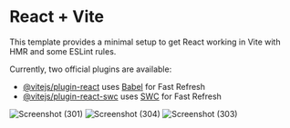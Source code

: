 # React + Vite

This template provides a minimal setup to get React working in Vite with HMR and some ESLint rules.

Currently, two official plugins are available:

- [@vitejs/plugin-react](https://github.com/vitejs/vite-plugin-react/blob/main/packages/plugin-react/README.md) uses [Babel](https://babeljs.io/) for Fast Refresh
- [@vitejs/plugin-react-swc](https://github.com/vitejs/vite-plugin-react-swc) uses [SWC](https://swc.rs/) for Fast Refresh

![Screenshot (301)](https://github.com/bishwajit-123/TodoList/assets/102013519/c0b4aab8-2d7d-4507-aa88-01f3ba7b5ed9)
![Screenshot (304)](https://github.com/bishwajit-123/TodoList/assets/102013519/e389e8e1-a386-4a0f-a157-e47031660d65)
![Screenshot (303)](https://github.com/bishwajit-123/TodoList/assets/102013519/1b6190ba-5347-4acd-9316-040834da89c4)

